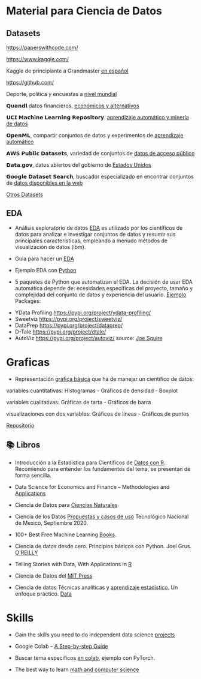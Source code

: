 # Material  para Ciencia de Datos 

## Datasets

https://paperswithcode.com/ 

https://www.kaggle.com/ 

Kaggle de principiante a Grandmaster [en español](https://www.kaggle.com/code/macespinoza/kaggle-de-principiante-a-grandmaster-en-espa-ol)

https://github.com/

Deporte, política y encuestas a [nivel mundial](https://data.fivethirtyeight.com/) 

𝗤𝘂𝗮𝗻𝗱𝗹 datos financieros, [económicos y alternativos](https://data.nasdaq.com/publishers/QDL)

𝗨𝗖𝗜 𝗠𝗮𝗰𝗵𝗶𝗻𝗲 𝗟𝗲𝗮𝗿𝗻𝗶𝗻𝗴 𝗥𝗲𝗽𝗼𝘀𝗶𝘁𝗼𝗿𝘆. [aprendizaje automático y minería de datos](https://archive.ics.uci.edu/datasets)

 𝗢𝗽𝗲𝗻𝗠𝗟, compartir conjuntos de datos y experimentos de [aprendizaje automático](https://www.openml.org/)

 𝗔𝗪𝗦 𝗣𝘂𝗯𝗹𝗶𝗰 𝗗𝗮𝘁𝗮𝘀𝗲𝘁𝘀, variedad de conjuntos de [datos de acceso público](https://aws.amazon.com/es/opendata/?wwps-cards.sort-by=item.additionalFields.sortDate&wwps-cards.sort-order=desc)

 𝗗𝗮𝘁𝗮.𝗴𝗼𝘃, datos abiertos del gobierno de [Estados Unidos](https://catalog.data.gov/dataset)

𝗚𝗼𝗼𝗴𝗹𝗲 𝗗𝗮𝘁𝗮𝘀𝗲𝘁 𝗦𝗲𝗮𝗿𝗰𝗵, buscador especializado en encontrar conjuntos de [datos disponibles en la web](https://datasetsearch.research.google.com/?hl=es-419)

[Otros Datasets](https://github.com/EvelynOr/Publicaciones/tree/main/1.%20De%20Power%20BI/Datasets)

## EDA
- Análisis exploratorio de datos [EDA](https://www.linkedin.com/posts/evelyn-ortiz_libros-cientaedficosdedatos-eda-activity-7036002863554129920-_Ami?utm_source=share&utm_medium=member_desktop) es utilizado por los científicos de datos para analizar e investigar conjuntos de datos y resumir sus principales características, empleando a menudo métodos de visualización de datos (ibm).


- Guia para hacer un [EDA](https://www.linkedin.com/posts/evelyn-ortiz_eda-cienciadedatos-datacleansing-activity-7057080028211081216-bv4P?utm_source=share&utm_medium=member_desktop)

- Ejemplo EDA con [Python](https://github.com/Tanu-N-Prabhu/Python/blob/master/Exploratory_data_Analysis.ipynb)

- 5 paquetes de Python que automatizan el EDA. La decisión de usar EDA automática depende de: ecesidades específicas del proyecto, tamaño y complejidad del conjunto de datos y experiencia del usuario. [Ejemplo](https://github.com/jrsquire1/PythonEDA) Packages:

+ YData Profiling https://pypi.org/project/ydata-profiling/ 
+ Sweetviz https://pypi.org/project/sweetviz/ 
+ DataPrep https://pypi.org/project/dataprep/ 
+ D-Tale https://pypi.org/project/dtale/ 
+ AutoViz https://pypi.org/project/autoviz/ 
source: [Joe Squire](https://www.linkedin.com/feed/update/urn:li:activity:7133077960319799296/?updateEntityUrn=urn%3Ali%3Afs_updateV2%3A%28urn%3Ali%3Aactivity%3A7133077960319799296%2CFEED_DETAIL%2CEMPTY%2CDEFAULT%2Cfalse%29)

# Graficas

- Representación [gráfica básica](https://www.linkedin.com/posts/evelyn-ortiz_graerfica-spanish-cienciadedatos-activity-7024743772915662848-eel4?utm_source=share&utm_medium=member_desktop) que ha de manejar un científico de datos:

variables cuantitativas: Histogramas - Gráficos de densidad - Boxplot

variables cualitativas: Gráficas de tarta - Gráficos de barra

visualizaciones con dos variables: Gráficos de líneas - Gráficos de puntos

[Repositorio](https://github.com/EvelynOr/Publicaciones/tree/main/1.%20De%20Power%20BI/Graficas)


## 📚 Libros 

- Introducción a la Estadística para Científicos de [Datos con R](https://analisisydecision.es/estadistica-data-scientist/). Recomiendo para entender los fundamentos del tema, se presentan de forma sencilla. 

- Data Science for Economics and Finance – Methodologies and [Applications](https://link.springer.com/book/10.1007/978-3-030-66891-4)

- Ciencia de Datos para [Ciencias Naturales](https://bookdown.org/keilor_rojas/CienciaDatos/) 

- Ciencia de los Datos [Propuestas y casos de uso](https://www.researchgate.net/profile/Jose-Gabriel-Rodriguez-Rivas/publication/349782580_Ciencia_de_los_Datos_Propuestas_y_casos_de_uso/links/60419c394585154e8c77f006/Ciencia-de-los-Datos-Propuestas-y-casos-de-uso.pdf) Tecnológico Nacional de Mexico, Septiembre 2020. 

- 100+ Best Free Machine Learning [Books](https://www.linkedin.com/posts/evelyn-ortiz_libros-machinelearning-github-activity-7107046581748555776-siTM?utm_source=share&utm_medium=member_desktop).

- Ciencia de datos desde cero. Principios básicos con Python. Joel Grus. [O'REILLY](https://www.linkedin.com/posts/evelyn-ortiz_libros-bigdata-analytics-activity-7109573176556154881-YPDV?utm_source=share&utm_medium=member_desktop)   

- Telling Stories with Data, With Applications in [R](https://tellingstorieswithdata.com/)

- Ciencia de Datos del [MIT Press](https://www.linkedin.com/posts/evelyn-ortiz_libros-bigdata-analytics-activity-7114629054925783041-jvdH?utm_source=share&utm_medium=member_desktop)

- Ciencia de datos Técnicas analíticas y [aprendizaje estadístico.](https://www.linkedin.com/posts/evelyn-ortiz_libros-bigdata-analytics-activity-7127317231566258176-fA16?utm_source=share&utm_medium=member_desktop) Un enfoque práctico. [Data](https://github.com/EvelynOr/Publicaciones/tree/main/6.%20Ciencia%20de%20Datos/Datasets/Ciencia%20de%20datos%20T%C3%A9cnicas%20anal%C3%ADticas%20y%20aprendizaje%20estad%C3%ADstico)

  
# Skills

- Gain the skills you need to do independent data science [projects](https://www.kaggle.com/Learn)

- Google Colab – [A Step-by-step Guide](https://algotrading101.com/learn/google-colab-guide/)

- Buscar tema especificos [en colab](https://www.google.com/search?q=PyTorch+site%3Acolab.research.google.com), ejemplo con PyTorch.

- The best way to learn [math and computer science](https://brilliant.org/?utm_medium=sponsor&utm_source=linkedin&utm_campaign=giannis_240423)






